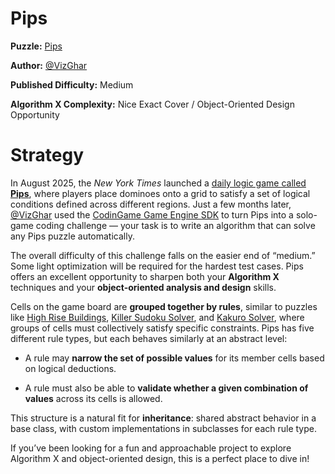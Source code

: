 # Pips

__Puzzle:__ [Pips](https://www.codingame.com/training/medium/pips)

__Author:__ [@VizGhar](https://www.codingame.com/profile/c152bee9fe8dc90ac4f6b84505b59ebb9086993)

__Published Difficulty:__ Medium

__Algorithm X Complexity:__ Nice Exact Cover / Object-Oriented Design Opportunity

# Strategy

In August 2025, the *New York Times* launched a [daily logic game called **Pips**](https://www.nytimes.com/games/pips), where players place dominoes onto a grid to satisfy a set of logical conditions defined across different regions. Just a few months later, [@VizGhar](https://www.codingame.com/profile/c152bee9fe8dc90ac4f6b84505b59ebb9086993) used the [CodinGame Game Engine SDK](https://www.codingame.com/playgrounds/25775/codingame-sdk-documentation/introduction) to turn Pips into a solo-game coding challenge — your task is to write an algorithm that can solve any Pips puzzle automatically.

The overall difficulty of this challenge falls on the easier end of “medium.” Some light optimization will be required for the hardest test cases. Pips offers an excellent opportunity to sharpen both your **Algorithm X** techniques and your **object-oriented analysis and design** skills.

Cells on the game board are **grouped together by rules**, similar to puzzles like [High Rise Buildings](high-rise-buildings), [Killer Sudoku Solver](killer-sudoku-solver), and [Kakuro Solver](kakuro-solver), where groups of cells must collectively satisfy specific constraints. Pips has five different rule types, but each behaves similarly at an abstract level:

* A rule may **narrow the set of possible values** for its member cells based on logical deductions.

* A rule must also be able to **validate whether a given combination of values** across its cells is allowed.

This structure is a natural fit for **inheritance**: shared abstract behavior in a base class, with custom implementations in subclasses for each rule type.

If you’ve been looking for a fun and approachable project to explore Algorithm X and object-oriented design, this is a perfect place to dive in!